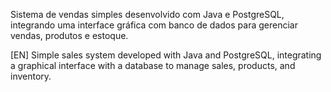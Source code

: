 Sistema de vendas simples desenvolvido com Java e PostgreSQL, integrando uma interface gráfica com banco de dados para gerenciar vendas, produtos e estoque. 

[EN] Simple sales system developed with Java and PostgreSQL, integrating a graphical interface with a database to manage sales, products, and inventory.

